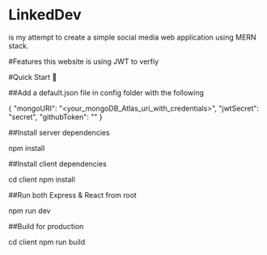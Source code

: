 # LinkedDev

is my attempt to create a simple  social media web application using MERN stack.

#Features
this website is using JWT to verfiy

#Quick Start 🚀

##Add a default.json file in config folder with the following

{
  "mongoURI": "<your_mongoDB_Atlas_uri_with_credentials>",
  "jwtSecret": "secret",
  "githubToken": "<yoursecrectaccesstoken>"
}

##Install server dependencies

npm install

##Install client dependencies

cd client
npm install

##Run both Express & React from root

npm run dev

##Build for production

cd client
npm run build



